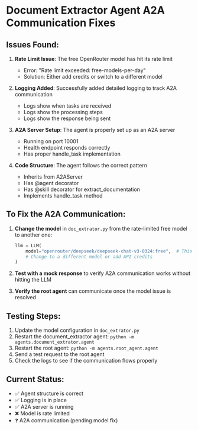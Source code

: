 # Document Extractor Agent A2A Communication Fixes

## Issues Found:

1. **Rate Limit Issue**: The free OpenRouter model has hit its rate limit
   - Error: "Rate limit exceeded: free-models-per-day"
   - Solution: Either add credits or switch to a different model

2. **Logging Added**: Successfully added detailed logging to track A2A communication
   - Logs show when tasks are received
   - Logs show the processing steps
   - Logs show the response being sent

3. **A2A Server Setup**: The agent is properly set up as an A2A server
   - Running on port 10001
   - Health endpoint responds correctly
   - Has proper handle_task implementation

4. **Code Structure**: The agent follows the correct pattern
   - Inherits from A2AServer
   - Has @agent decorator
   - Has @skill decorator for extract_documentation
   - Implements handle_task method

## To Fix the A2A Communication:

1. **Change the model** in `doc_extrator.py` from the rate-limited free model to another one:
   ```python
   llm = LLM(
       model="openrouter/deepseek/deepseek-chat-v3-0324:free",  # This is rate limited
       # Change to a different model or add API credits
   )
   ```

2. **Test with a mock response** to verify A2A communication works without hitting the LLM

3. **Verify the root agent** can communicate once the model issue is resolved

## Testing Steps:

1. Update the model configuration in `doc_extrator.py`
2. Restart the document_extractor agent: `python -m agents.document_extrator.agent`
3. Restart the root agent: `python -m agents.root_agent.agent`
4. Send a test request to the root agent
5. Check the logs to see if the communication flows properly

## Current Status:

- ✅ Agent structure is correct
- ✅ Logging is in place
- ✅ A2A server is running
- ❌ Model is rate limited
- ❓ A2A communication (pending model fix)